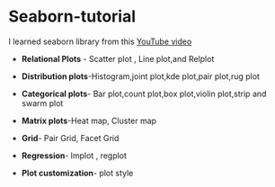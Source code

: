 # Seaborn-tutorial 
I learned seaborn library from this [YouTube video](https://www.youtube.com/watch?v=6GUZXDef2U0)

- **Relational Plots** - Scatter plot , Line plot,and Relplot

- **Distribution plots**-Histogram,joint plot,kde plot,pair plot,rug plot

- **Categorical plots**- Bar plot,count plot,box plot,violin plot,strip and 
                       swarm plot

- **Matrix plots**-Heat map, Cluster map

- **Grid**- Pair Grid, Facet Grid

- **Regression**- lmplot , regplot

- **Plot customization**- plot style 
